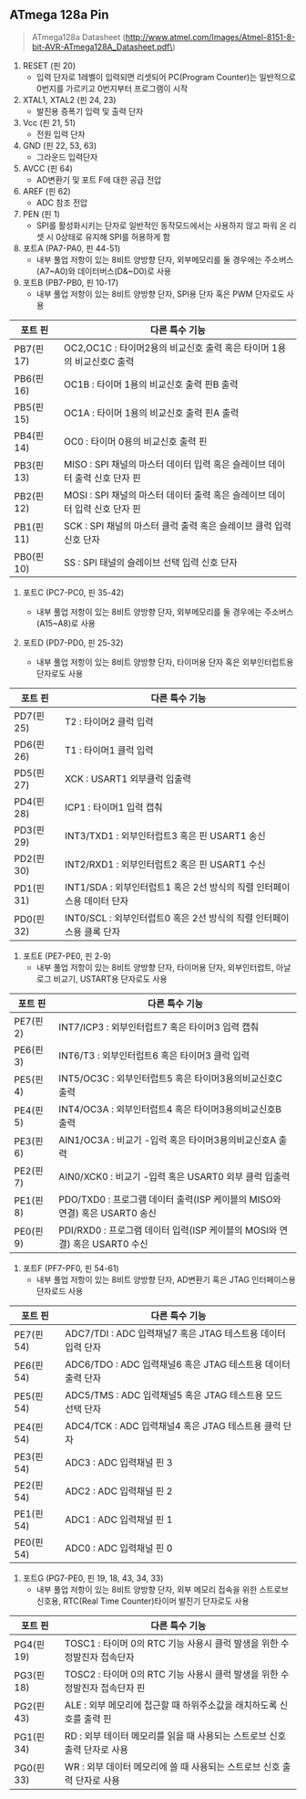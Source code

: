 ATmega 128a Pin
---------------

> ATmega128a Datasheet (http://www.atmel.com/Images/Atmel-8151-8-bit-AVR-ATmega128A_Datasheet.pdf\)

1.	RESET (핀 20)
	-	입력 단자로 1레벨이 입력되면 리셋되어 PC(Program Counter)는 일반적으로 0번지를 가르키고 0번지부터 프로그램이 시작
2.	XTAL1, XTAL2 (핀 24, 23)
	-	발진용 증폭기 입력 및 출력 단자
3.	Vcc (핀 21, 51)
	-	전원 입력 단자
4.	GND (핀 22, 53, 63)
	-	그라운드 입력단자
5.	AVCC (핀 64)
	-	AD변환기 및 포트 F에 대한 공급 전압
6.	AREF (핀 62)
	-	ADC 참조 전압
7.	PEN (핀 1)
	-	SPI를 활성화시키는 단자로 일반적인 동작모드에서는 사용하지 않고 파워 온 리셋 시 0상태로 유지해 SPI를 허용하게 함  
8.	포트A (PA7-PA0, 핀 44-51)
	-	내부 풀업 저항이 있는 8비트 양방향 단자, 외부메모리를 둘 경우에는 주소버스(A7~A0)와 데이터버스(D&~D0)로 사용  
9.	포트B (PB7-PB0, 핀 10-17)
	-	내부 풀업 저항이 있는 8비트 양방향 단자, SPI용 단자 혹은 PWM 단자로도 사용

| 포트 핀   | 다른 특수 기능                                                              |
|-----------|-----------------------------------------------------------------------------|
| PB7(핀17) | OC2,OC1C : 타이머2용의 비교신호 출력 혹은 타이머 1용의 비교신호C 출력       |
| PB6(핀16) | OC1B : 타이머 1용의 비교신호 출력 핀B 출력                                  |
| PB5(핀15) | OC1A : 타이머 1용의 비교신호 출력 핀A 출력                                  |
| PB4(핀14) | OC0 : 타이머 0용의 비교신호 출력 핀                                         |
| PB3(핀13) | MISO : SPI 채널의 마스터 데이터 입력 혹은 슬레이브 데이터 출력 신호 단자 핀 |
| PB2(핀12) | MOSI : SPI 채널의 마스터 데이터 출력 혹은 슬레이브 데이터 입력 신호 단자 핀 |
| PB1(핀11) | SCK : SPI 채널의 마스터 클럭 출력 혹은 슬레이브 클럭 입력 신호 단자         |
| PB0(핀10) | SS : SPI 태널의 슬레이브 선택 입력 신호 단자                                |

1.	포트C (PC7-PC0, 핀 35-42)

	-	내부 풀업 저항이 있는 8비트 양방향 단자, 외부메모리를 둘 경우에는 주소버스(A15~A8)로 사용

2.	포트D (PD7-PD0, 핀 25-32)

	-	내부 풀업 저항이 있는 8비트 양방향 단자, 타이머용 단자 혹은 외부인터럽트용 단자로도 사용

| 포트 핀   | 다른 특수 기능                                                         |
|-----------|------------------------------------------------------------------------|
| PD7(핀25) | T2 : 타이머2 클럭 입력                                                 |
| PD6(핀26) | T1 : 타이머1 클럭 입력                                                 |
| PD5(핀27) | XCK : USART1 외부클럭 입출력                                           |
| PD4(핀28) | ICP1 : 타이머1 입력 캡춰                                               |
| PD3(핀29) | INT3/TXD1 : 외부인터럽트3 혹은 핀 USART1 송신                          |
| PD2(핀30) | INT2/RXD1 : 외부인터럽트2 혹은 핀 USART1 수신                          |
| PD1(핀31) | INT1/SDA : 외부인터럽트1 혹은 2선 방식의 직렬 인터페이스용 데이터 단자 |
| PD0(핀32) | INT0/SCL : 외부인터럽트0 혹은 2선 방식의 직렬 인터페이스용 클록 단자   |

1.	포트E (PE7-PE0, 핀 2-9)
	-	내부 풀업 저항이 있는 8비트 양방향 단자, 타이머용 단자, 외부인터럽트, 아날로그 비교기, USTART용 단자로도 사용

| 포트 핀  | 다른 특수 기능                                                             |
|----------|----------------------------------------------------------------------------|
| PE7(핀2) | INT7/ICP3 : 외부인터럽트7 혹은 타이머3 입력 캡춰                           |
| PE6(핀3) | INT6/T3 : 외부인터럽트6 혹은 타이머3 클럭 입력                             |
| PE5(핀4) | INT5/OC3C : 외부인터럽트5 혹은 타이머3용의비교신호C 출력                   |
| PE4(핀5) | INT4/OC3A : 외부인터럽트4 혹은 타이머3용의비교신호B 출력                   |
| PE3(핀6) | AIN1/OC3A : 비교기 -입력 혹은 타이머3용의비교신호A 출력                    |
| PE2(핀7) | AIN0/XCK0 : 비교기 -입력 혹은 USART0 외부 클럭 입출력                      |
| PE1(핀8) | PDO/TXD0 : 프로그램 데이터 출력(ISP 케이블의 MISO와 연결) 혹은 USART0 송신 |
| PE0(핀9) | PDI/RXD0 : 프로그램 데이터 입력(ISP 케이블의 MOSI와 연결) 혹은 USART0 수신 |

1.	포트F (PF7-PF0, 핀 54-61)
	-	내부 풀업 저항이 있는 8비트 양방향 단자, AD변환기 혹은 JTAG 인터페이스용 단자로드 사용

| 포트 핀   | 다른 특수 기능                                               |
|-----------|--------------------------------------------------------------|
| PE7(핀54) | ADC7/TDI : ADC 입력채널7 혹은 JTAG 테스트용 데이터 입력 단자 |
| PE6(핀54) | ADC6/TDO : ADC 입력채널6 혹은 JTAG 테스트용 데이터 출력 단자 |
| PE5(핀54) | ADC5/TMS : ADC 입력채널5 혹은 JTAG 테스트용 모드 선택 단자   |
| PE4(핀54) | ADC4/TCK : ADC 입력채널4 혹은 JTAG 테스트용 클럭 단자        |
| PE3(핀54) | ADC3 : ADC 입력채널 핀 3                                     |
| PE2(핀54) | ADC2 : ADC 입력채널 핀 2                                     |
| PE1(핀54) | ADC1 : ADC 입력채널 핀 1                                     |
| PE0(핀54) | ADC0 : ADC 입력채널 핀 0                                     |

1.	포트G (PG7-PE0, 핀 19, 18, 43, 34, 33)
	-	내부 풀업 저항이 있는 8비트 양방향 단자, 외부 메모리 접속을 위한 스트로브 신호용, RTC(Real Time Counter)타이머 발진기 단자로도 사용

| 포트 핀   | 다른 특수 기능                                                             |
|-----------|----------------------------------------------------------------------------|
| PG4(핀19) | TOSC1 : 타이머 0의 RTC 기능 사용시 클럭 발생을 위한 수정발진자 접속단자    |
| PG3(핀18) | TOSC2 : 타이머 0의 RTC 기능 사용시 클럭 발생을 위한 수정발진자 접속단자 핀 |
| PG2(핀43) | ALE : 외부 메모리에 접근할 때 하위주소값을 래치하도록 신호를 출력 핀       |
| PG1(핀34) | RD : 외부 테이터 메모리를 읽을 때 사용되는 스트로브 신호 출력 단자로 사용  |
| PG0(핀33) | WR : 외부 데이터 메모리에 쓸 때 사용되는 스트로브 신호 출력 단자로 사용    |

